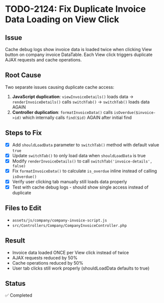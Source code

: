 # TODO-2124: Fix Duplicate Invoice Data Loading on View Click

## Issue
Cache debug logs show invoice data is loaded twice when clicking View button on company invoice DataTable. Each View click triggers duplicate AJAX requests and cache operations.

## Root Cause
Two separate issues causing duplicate cache access:
1. **JavaScript duplication**: `viewInvoiceDetails()` loads data → `renderInvoiceDetails()` calls `switchTab()` → `switchTab()` loads data AGAIN
2. **Controller duplication**: `formatInvoiceData()` calls `isOverdue($invoice->id)` which internally calls `find($id)` AGAIN after initial find

## Steps to Fix
- [x] Add `shouldLoadData` parameter to `switchTab()` method with default value `true`
- [x] Update `switchTab()` to only load data when `shouldLoadData` is true
- [x] Modify `renderInvoiceDetails()` to call `switchTab('invoice-details', false)`
- [x] Fix `formatInvoiceData()` to calculate `is_overdue` inline instead of calling `isOverdue()`
- [x] Verify user clicking tab manually still loads data properly
- [x] Test with cache debug logs - should show single access instead of duplicate

## Files to Edit
- `assets/js/company/company-invoice-script.js`
- `src/Controllers/Company/CompanyInvoiceController.php`

## Result
- Invoice data loaded ONCE per View click instead of twice
- AJAX requests reduced by 50%
- Cache operations reduced by 50%
- User tab clicks still work properly (shouldLoadData defaults to true)

## Status
✅ Completed
